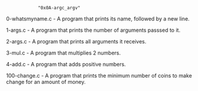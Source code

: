 				"0x0A-argc_argv"

0-whatsmyname.c - A program that prints its name, followed by a new line.

1-args.c - A program that prints the number of arguments passsed to it.

2-args.c - A program that prints all arguments it receives.

3-mul.c - A program that multiplies 2 numbers.

4-add.c - A program that adds positive numbers.

100-change.c - A program that prints the minimum number of coins to make change for an amount of money.
